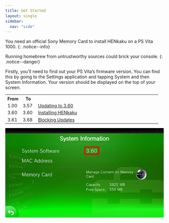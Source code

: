 ```yaml
---
title: Get Started
layout: single
sidebar:
  nav: "side"
---
```


You need an official Sony Memory Card to install HENkaku on a PS Vita 1000.
{: .notice--info}

Running homebrew from untrustworthy sources could brick your console.
{: .notice--danger}

Firstly, you’ll need to find out your PS Vita’s firmware version. You can find this by going to the Settings application and tapping System and then System Information. Your version should be displayed on the top of your screen.

<center>
	<table>
		<colgroup>
			<col span="1" style="width: 10%;" />
			<col span="1" style="width: 10%;" />
			<col span="1" style="width: 40%;" />
			<col span="1" style="width: 40%;" />
		</colgroup>
		<tbody>
			<tr>
				<th>From</th>
				<th>To</th>
				<th></th>
			</tr>
			<tr>
				<td>1.00</td>
				<td>3.57</td>
				<td><a href="/guide/updating-to-3.60">Updating to 3.60</a></td>
			</tr>
			<tr>
				<td>3.60</td>
				<td>3.60</td>
				<td><a href="/guide/installing-henkaku">Installing HENkaku</a></td>
			</tr>
			<tr>
				<td>3.61</td>
				<td>3.68</td>
				<td><a href="/guide/blocking-updates">Blocking Updates</a></td>
			</tr>
		</tbody>
	</table>
</center>

![Vita Version 3.60](/assets/images/vitaversion.jpg "Vita Version 3.60")

